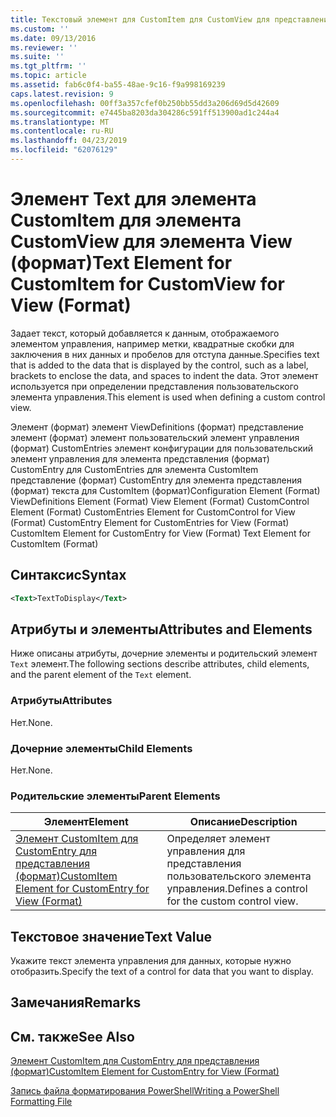 ```yaml
---
title: Текстовый элемент для CustomItem для CustomView для представления (формат) | Документация Майкрософт
ms.custom: ''
ms.date: 09/13/2016
ms.reviewer: ''
ms.suite: ''
ms.tgt_pltfrm: ''
ms.topic: article
ms.assetid: fab6c0f4-ba55-48ae-9c16-f9a998169239
caps.latest.revision: 9
ms.openlocfilehash: 00ff3a357cfef0b250bb55dd3a206d69d5d42609
ms.sourcegitcommit: e7445ba8203da304286c591ff513900ad1c244a4
ms.translationtype: MT
ms.contentlocale: ru-RU
ms.lasthandoff: 04/23/2019
ms.locfileid: "62076129"
---
```

# <a name="text-element-for-customitem-for-customview-for-view-format"></a><span data-ttu-id="97929-102">Элемент Text для элемента CustomItem для элемента CustomView для элемента View (формат)</span><span class="sxs-lookup"><span data-stu-id="97929-102">Text Element for CustomItem for CustomView for View (Format)</span></span>

<span data-ttu-id="97929-103">Задает текст, который добавляется к данным, отображаемого элементом управления, например метки, квадратные скобки для заключения в них данных и пробелов для отступа данные.</span><span class="sxs-lookup"><span data-stu-id="97929-103">Specifies text that is added to the data that is displayed by the control, such as a label, brackets to enclose the data, and spaces to indent the data.</span></span> <span data-ttu-id="97929-104">Этот элемент используется при определении представления пользовательского элемента управления.</span><span class="sxs-lookup"><span data-stu-id="97929-104">This element is used when defining a custom control view.</span></span>

<span data-ttu-id="97929-105">Элемент (формат) элемент ViewDefinitions (формат) представление элемент (формат) элемент пользовательский элемент управления (формат) CustomEntries элемент конфигурации для пользовательский элемент управления для элемента представления (формат) CustomEntry для CustomEntries для элемента CustomItem представление (формат) CustomEntry для элемента представления (формат) текста для CustomItem (формат)</span><span class="sxs-lookup"><span data-stu-id="97929-105">Configuration Element (Format) ViewDefinitions Element (Format) View Element (Format) CustomControl Element (Format) CustomEntries Element for CustomControl for View (Format) CustomEntry Element for CustomEntries for View (Format) CustomItem Element for CustomEntry for View (Format) Text Element for CustomItem (Format)</span></span>

## <a name="syntax"></a><span data-ttu-id="97929-106">Синтаксис</span><span class="sxs-lookup"><span data-stu-id="97929-106">Syntax</span></span>

```xml
<Text>TextToDisplay</Text>
```

## <a name="attributes-and-elements"></a><span data-ttu-id="97929-107">Атрибуты и элементы</span><span class="sxs-lookup"><span data-stu-id="97929-107">Attributes and Elements</span></span>

<span data-ttu-id="97929-108">Ниже описаны атрибуты, дочерние элементы и родительский элемент `Text` элемент.</span><span class="sxs-lookup"><span data-stu-id="97929-108">The following sections describe attributes, child elements, and the parent element of the `Text` element.</span></span>

### <a name="attributes"></a><span data-ttu-id="97929-109">Атрибуты</span><span class="sxs-lookup"><span data-stu-id="97929-109">Attributes</span></span>

<span data-ttu-id="97929-110">Нет.</span><span class="sxs-lookup"><span data-stu-id="97929-110">None.</span></span>

### <a name="child-elements"></a><span data-ttu-id="97929-111">Дочерние элементы</span><span class="sxs-lookup"><span data-stu-id="97929-111">Child Elements</span></span>

<span data-ttu-id="97929-112">Нет.</span><span class="sxs-lookup"><span data-stu-id="97929-112">None.</span></span>

### <a name="parent-elements"></a><span data-ttu-id="97929-113">Родительские элементы</span><span class="sxs-lookup"><span data-stu-id="97929-113">Parent Elements</span></span>

|<span data-ttu-id="97929-114">Элемент</span><span class="sxs-lookup"><span data-stu-id="97929-114">Element</span></span>|<span data-ttu-id="97929-115">Описание</span><span class="sxs-lookup"><span data-stu-id="97929-115">Description</span></span>|
|-------------|-----------------|
|[<span data-ttu-id="97929-116">Элемент CustomItem для CustomEntry для представления (формат)</span><span class="sxs-lookup"><span data-stu-id="97929-116">CustomItem Element for CustomEntry for View (Format)</span></span>](./customitem-element-for-customentry-for-customcontrol-for-view-format.md)|<span data-ttu-id="97929-117">Определяет элемент управления для представления пользовательского элемента управления.</span><span class="sxs-lookup"><span data-stu-id="97929-117">Defines a control for the custom control view.</span></span>|

## <a name="text-value"></a><span data-ttu-id="97929-118">Текстовое значение</span><span class="sxs-lookup"><span data-stu-id="97929-118">Text Value</span></span>

<span data-ttu-id="97929-119">Укажите текст элемента управления для данных, которые нужно отобразить.</span><span class="sxs-lookup"><span data-stu-id="97929-119">Specify the text of a control for data that you want to display.</span></span>

## <a name="remarks"></a><span data-ttu-id="97929-120">Замечания</span><span class="sxs-lookup"><span data-stu-id="97929-120">Remarks</span></span>

## <a name="see-also"></a><span data-ttu-id="97929-121">См. также</span><span class="sxs-lookup"><span data-stu-id="97929-121">See Also</span></span>

[<span data-ttu-id="97929-122">Элемент CustomItem для CustomEntry для представления (формат)</span><span class="sxs-lookup"><span data-stu-id="97929-122">CustomItem Element for CustomEntry for View (Format)</span></span>](./customitem-element-for-customentry-for-customcontrol-for-view-format.md)

[<span data-ttu-id="97929-123">Запись файла форматирования PowerShell</span><span class="sxs-lookup"><span data-stu-id="97929-123">Writing a PowerShell Formatting File</span></span>](./writing-a-powershell-formatting-file.md)
